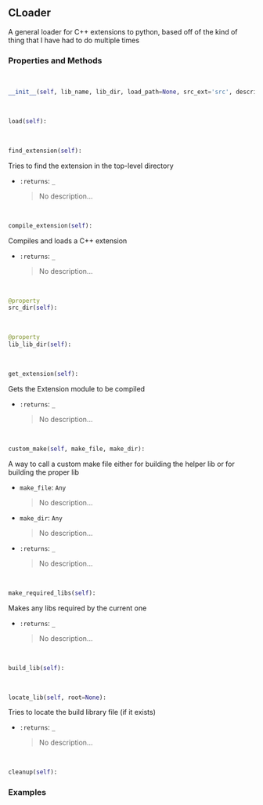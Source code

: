 ## <a id="McUtils.Extensions.CLoader.CLoader">CLoader</a>
A general loader for C++ extensions to python, based off of the kind of thing that I have had to do multiple times

### Properties and Methods
<a id="McUtils.Extensions.CLoader.CLoader.__init__" class="docs-object-method">&nbsp;</a>
```python
__init__(self, lib_name, lib_dir, load_path=None, src_ext='src', description='An extension module', version='1.0.0', include_dirs=None, runtime_dirs=None, linked_libs=None, macros=None, extra_link_args=None, extra_compile_args=None, extra_objects=None, source_files=None, build_script=None, requires_make=False, out_dir=None, cleanup_build=True): 
```

<a id="McUtils.Extensions.CLoader.CLoader.load" class="docs-object-method">&nbsp;</a>
```python
load(self): 
```

<a id="McUtils.Extensions.CLoader.CLoader.find_extension" class="docs-object-method">&nbsp;</a>
```python
find_extension(self): 
```
Tries to find the extension in the top-level directory
- `:returns`: `_`
    >No description...

<a id="McUtils.Extensions.CLoader.CLoader.compile_extension" class="docs-object-method">&nbsp;</a>
```python
compile_extension(self): 
```
Compiles and loads a C++ extension
- `:returns`: `_`
    >No description...

<a id="McUtils.Extensions.CLoader.CLoader.src_dir" class="docs-object-method">&nbsp;</a>
```python
@property
src_dir(self): 
```

<a id="McUtils.Extensions.CLoader.CLoader.lib_lib_dir" class="docs-object-method">&nbsp;</a>
```python
@property
lib_lib_dir(self): 
```

<a id="McUtils.Extensions.CLoader.CLoader.get_extension" class="docs-object-method">&nbsp;</a>
```python
get_extension(self): 
```
Gets the Extension module to be compiled
- `:returns`: `_`
    >No description...

<a id="McUtils.Extensions.CLoader.CLoader.custom_make" class="docs-object-method">&nbsp;</a>
```python
custom_make(self, make_file, make_dir): 
```
A way to call a custom make file either for building the helper lib or for building the proper lib
- `make_file`: `Any`
    >No description...
- `make_dir`: `Any`
    >No description...
- `:returns`: `_`
    >No description...

<a id="McUtils.Extensions.CLoader.CLoader.make_required_libs" class="docs-object-method">&nbsp;</a>
```python
make_required_libs(self): 
```
Makes any libs required by the current one
- `:returns`: `_`
    >No description...

<a id="McUtils.Extensions.CLoader.CLoader.build_lib" class="docs-object-method">&nbsp;</a>
```python
build_lib(self): 
```

<a id="McUtils.Extensions.CLoader.CLoader.locate_lib" class="docs-object-method">&nbsp;</a>
```python
locate_lib(self, root=None): 
```
Tries to locate the build library file (if it exists)
- `:returns`: `_`
    >No description...

<a id="McUtils.Extensions.CLoader.CLoader.cleanup" class="docs-object-method">&nbsp;</a>
```python
cleanup(self): 
```

### Examples


